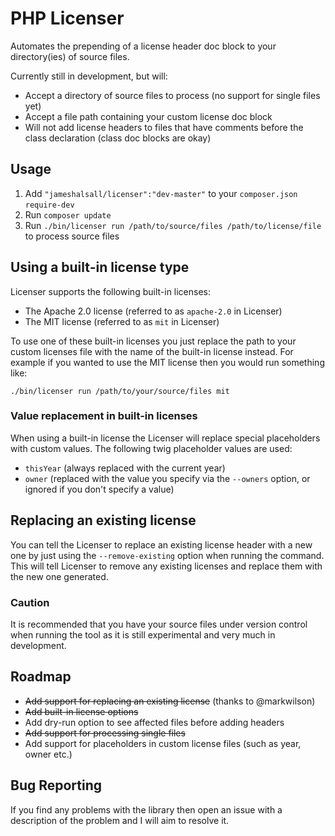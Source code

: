 # PHP Licenser #

Automates the prepending of a license header doc block to your directory(ies) of source files.

Currently still in development, but will:

- Accept a directory of source files to process (no support for single files yet)
- Accept a file path containing your custom license doc block
- Will not add license headers to files that have comments before the class declaration (class doc blocks are okay)

## Usage ##

1. Add `"jameshalsall/licenser":"dev-master"` to your `composer.json` `require-dev`
2. Run `composer update`
3. Run `./bin/licenser run /path/to/source/files /path/to/license/file` to process source files

## Using a built-in license type ##

Licenser supports the following built-in licenses:

- The Apache 2.0 license (referred to as `apache-2.0` in Licenser)
- The MIT license (referred to as `mit` in Licenser)

To use one of these built-in licenses you just replace the path to your custom licenses file with the name of the built-in
license instead. For example if you wanted to use the MIT license then you would run something like:

`./bin/licenser run /path/to/your/source/files mit`

### Value replacement in built-in licenses

When using a built-in license the Licenser will replace special placeholders with custom values. The following twig placeholder
values are used:

- `thisYear` (always replaced with the current year)
- `owner` (replaced with the value you specify via the `--owners` option, or ignored if you don't specify a value)

## Replacing an existing license ##

You can tell the Licenser to replace an existing license header with a new one by just using the `--remove-existing` option
when running the command. This will tell Licenser to remove any existing licenses and replace them with the new one generated.

### Caution ###

It is recommended that you have your source files under version control when running the tool as it is still experimental
and very much in development.

## Roadmap ##

- ~~Add support for replacing an existing license~~ (thanks to @markwilson)
- ~~Add built-in license options~~
- Add dry-run option to see affected files before adding headers
- ~~Add support for processing single files~~
- Add support for placeholders in custom license files (such as year, owner etc.)

## Bug Reporting ##

If you find any problems with the library then open an issue with a description of the problem and I will aim to resolve
it.
